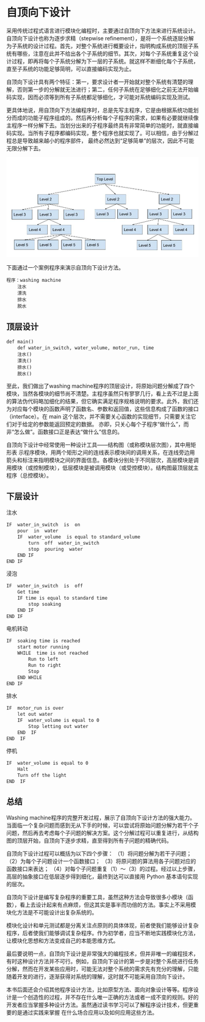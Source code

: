 # 自顶向下设计
采用传统过程式语言进行模块化编程时，主要通过自顶向下方法来进行系统设计。自顶向下设计也称为逐步求精（stepwise refinement），是将一个系统逐层分解为子系统的设计过程。首先，对整个系统进行概要设计，指明构成系统的顶层子系统有哪些，注意在此并不给出各个子系统的细节。其次，对每个子系统重复这个设计过程，即再将每个子系统分解为下一层的子系统。就这样不断细化每个子系统，直至子系统的功能足够简明，可以直接编码实现为止。

自顶向下设计具有两个特征：第一，要求设计者一开始就对整个系统有清楚的理解，否则第一步的分解就无法进行；第二，任何子系统在足够细化之前无法开始编码实现，因而必须等到所有子系统都足够细化，才可能对系统编码实现及测试。

更具体地说，用自顶向下方法编程序时，总是先写主程序，它是由根据系统功能划分而成的功能子程序组成的。然后再分析每个子程序的需求，如果有必要就继续像主程序一样分解下去。当划分出来的子程序最终具有非常简单的功能时，就直接编码实现。当所有子程序都编码实现，整个程序也就实现了。可以相信，由于分解过程总是导致越来越小的程序部件， 最终必然达到“足够简单”的层次，因此不可能无限分解下去。

![](images/topdowndesign2.jpg)

下面通过一个案例程序来演示自顶向下设计方法。 

```
程序：washing machine
    注水
    漂洗
    排水
    脱水
```
## 顶层设计

```
def main()
    def water_in_switch, water_volume, motor_run, time
    注水()
    漂洗()
    排水()
    脱水()
```
至此，我们做出了washing machine程序的顶层设计，将原始问题分解成了四个模块，当然各模块的细节尚不清楚。主程序虽然只有寥寥几行，看上去不过是上面的算法伪代码略加细化的结果，但它确实满足程序规格说明的要求。此外，我们还为对应每个模块的函数声明了函数名、参数和返回值，这些信息构成了函数的接口（interface）。在 main 这个层次，并不需要关心函数的实现细节，只需要关注它们对于给定的参数能返回预定的数据。 亦即，只关心每个子程序“做什么”，而非“怎么做”。函数接口正是表达“做什么”信息的。

自顶向下设计中经常使用一种设计工具——结构图（或称模块层次图），其中用矩形表 示程序模块，用两个矩形之间的连线表示模块间的调用关系，在连线旁边用箭头和标注来指明模块之间的界面信息。各模块分别处于不同层次，高层模块是调用模块（或控制模块），低层模块是被调用模块（或受控模块）。结构图最顶层就主程序（总控模块）。

## 下层设计

注水
```basic
IF  water_in_switch  is  on
    pour  in  water 
    IF  water_volume  is equal to standard_volume
        turn  off  water_in_switch
        stop  pouring  water
    END IF
END IF
```
浸泡
```basic
IF  water_in_switch  is  off
    Get time
    IF time is equal to standard time
        stop soaking
    END IF 
END IF
```
电机转动
```basic
IF  soaking time is reached 
    start motor running
    WHILE  time is not reached
        Run to left 
        Run to right
        Stop
    END WHILE 
END IF
```
排水
```basic
IF  motor_run is over
    let out water
    IF  water_volume is equal to 0
        Stop letting out water
    END  IF
END  IF
```
停机
```basic
IF  water_volume is equal to 0
    Halt
    Turn off the light
END  IF

```

## 总结
Washing machine程序的完整开发过程，展示了自顶向下设计方法的强大能力。当面临一个复杂问题而感到无从下手的时候，可以尝试将原始问题分解为若干个子问题，然后再去考虑每个子问题的解决方案。这个分解过程可以重复进行，从结构图的顶层开始，自顶向下逐步求精，直至得到所有子问题的精确代码。

自顶向下设计过程可以概括为以下四个步骤：
（1）将问题分解为若干子问题；
（2）为每个子问题设计一个函数接口；
（3）将原问题的算法用各子问题对应的函数接口来表达；
（4）对每个子问题重复（1）～（3）的过程。经过以上步骤，高层的抽象接口在低层逐步得到细化，最终到达可以直接用 Python 基本语句实现的层次。

自顶向下设计是编写复杂程序的重要工具，虽然这种方法会导致很多小模块（函数），看上去设计起来有点麻烦，但这其实是事半而功倍的方法。事实上不采用模块化方法是不可能设计出复杂系统的。

模块化设计和单元测试都是分离关注点原则的具体体现，前者使我们能够设计复杂程序，后者使我们能够调试复杂程序。作为初学者，应当不断地实践模块化方法，让模块化思想和方法变成自己的本能思维方式。

最后要说明一点，自顶向下设计是非常强大的编程技术，但并非唯一的编程技术，有时这种设计方法并不可行。例如，自顶向下设计的第一步是对整个系统进行任务分解，然而在开发某些应用时，可能无法对整个系统的需求先有充分的理解，只能随着开发的进行，逐渐获得对系统的理解，这时就不可能采用自顶向下设计。

本书后面还会介绍其他程序设计方法，比如原型方法、面向对象设计等等。程序设计是一个创造性的过程，并不存在什么唯一正确的方法或者一成不变的规则。好的开发者应当掌握多种设计方法。虽然通过读书学习可以了解程序设计技术，但更重要的是通过实践来掌握 在什么场合应用以及如何应用这些方法。
